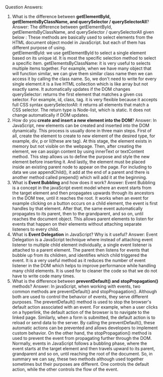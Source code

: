 Question Answers:

1. What is the difference between **getElementById, getElementsByClassName, and querySelector / querySelectorAll**?
Answer: The difference between getElementById, getElementsByClassName, and querySelector / querySelectorAll given below : 
These methods are basically used to select elements from the HTML document object model in JavaScript. but each of them has different purpose of using.  
getElementById: we use getElementById to select a single element based on its unique id. It is most the specific selection method to select a specific item.
getElementsByClassName: it is very useful to selects multiple items together. For example, when we have many object that will function similar, we can give them similar class name then we can access it by calling the class name. So, we don't need to write for every single element.it is a live HTML collection which is like array but not exactly same. It automatically updates if the DOM changes
querySelector: returns the first element that matches a given css selector. For example, id, class, tag. it is very flexible because it accepts full CSS syntax
querySelectorAll: it returns all elements that match a CSS selector. The return type is Node-list, which is static. It does not change automatically if DOM updates.
2. How do you **create and insert a new element into the DOM**?
Answer: In JavaScript, new elements can be created and inserted into the DOM dynamically. This process is usually done in three main steps.
First of all, create the element to create to new element of the desired type, for example, div, p or li(these are tag). At this stage, the element exists in memory but not visible on the webpage. Then, after creating the element, we can assign content by using innerText or textContent method. This step allows us to define the purpose and style the new element before inserting it. And lastly, the element must be placed inside an existing parent node to appear on the page. For including to data we use appendChild(), it add at the end of a parent and there is another method called prepend() which will add it at the beginning. 
3. What is **Event Bubbling** and how does it work?
Answer: Event Bubbling is a concept in the javaScript event model where an event starts from the target element and then propagates upwards through its ancestors in the DOM tree, until it reaches the root. 
It works when an event for example clicking on a button occurs on a child element, the event is first handles by that element. After that, the same event automatically propagates to its parent, then to the grandparent, and so on, until reaches the document object. This allows parent elements to listen for events that happen on their elements without attaching separate listeners to every child. 
4. What is **Event Delegation** in JavaScript? Why is it useful?
Answer: Event Delegation is a JavaScript technique where instead of attaching event listener to multiple child element individually, a single event listener is attached to a parent element. The parent then listens for events that bubble up from its children, and identifies which child triggered the event.
It is a very useful method as it reduces the number of event listener in the DOM which helps to improve performance while handling many child elements. It is used for to cleaner the code so that we do not have to write code many times. 
5. What is the difference between **preventDefault() and stopPropagation()** methods?
Answer: In javaScript, when working with events, two common methods are preventDefault() and stopPropagation(). Although both are used to control the behavior of events, they serve different purposes. 
The preventDefault() method is used to stop the browser's default action associated with an event. For example, when a user clicks on a hyperlink, the default action of the browser is to navigate to the linked page. Similarly, when a form is submitted, the default action is to reload or send data to the server. By calling the preventDefault(), these automatic actions can be prevented and allows developers to implement custom behavior.
On the other hand, the stopPropagation() method is used to prevent the event from propagating further through the DOM. Normally, events in JavaScript follows a bubbling phase, where the event starts at the target element and then travels upward to its parent, grandparent and so on, until reaching the root of the document. 
So, in summary we can say, these two methods although used together sometimes but their purposes are different. One controls the default action, while the other controls the flow of the event.  


